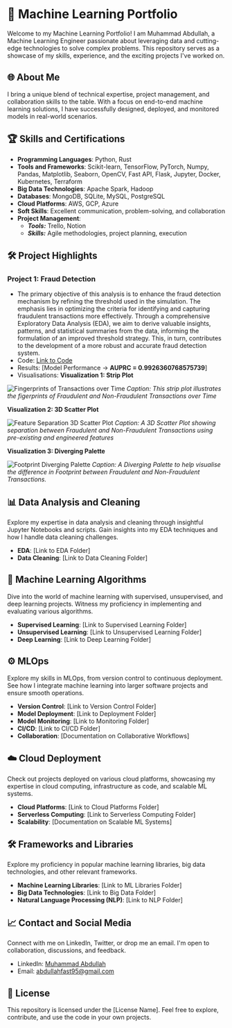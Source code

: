 # 🚀 Machine Learning Portfolio

Welcome to my Machine Learning Portfolio! I am Muhammad Abdullah, a Machine Learning Engineer passionate about leveraging data and cutting-edge technologies to solve complex problems. This repository serves as a showcase of my skills, experience, and the exciting projects I've worked on.

## 🌐 About Me

I bring a unique blend of technical expertise, project management, and collaboration skills to the table. With a focus on end-to-end machine learning solutions, I have successfully designed, deployed, and monitored models in real-world scenarios.

## 🏆 Skills and Certifications

- **Programming Languages**: Python, Rust
- **Tools and Frameworks**: Scikit-learn, TensorFlow, PyTorch, Numpy, Pandas, Matplotlib, Seaborn, OpenCV, Fast API, Flask, Jupyter, Docker, Kubernetes, Terraform
- **Big Data Technologies**: Apache Spark, Hadoop
- **Databases**: MongoDB, SQLite, MySQL, PostgreSQL
- **Cloud Platforms**: AWS, GCP, Azure
- **Soft Skills**: Excellent communication, problem-solving, and collaboration
- **Project Management**:
  - **_Tools:_** Trello, Notion
  - **_Skills:_** Agile methodologies, project planning, execution
  <!--- - **Certifications**: [Certification Badges] --->

## 🛠️ Project Highlights

### Project 1: **Fraud Detection**

- The primary objective of this analysis is to enhance the fraud detection mechanism by refining the threshold used in the simulation. The emphasis lies in optimizing the criteria for identifying and capturing fraudulent transactions more effectively. Through a comprehensive Exploratory Data Analysis (EDA), we aim to derive valuable insights, patterns, and statistical summaries from the data, informing the formulation of an improved threshold strategy. This, in turn, contributes to the development of a more robust and accurate fraud detection system.
- Code: [Link to Code](https://github.com/ReallyAbdullah/Machine-Learning-Portfolio/blob/main/ML-Notebooks/Fraud-Detection/fraud-detection.ipynb)
- Results: [Model Performance -> **AUPRC = 0.9926360768575739**]
- Visualisations:
  **Visualization 1: Strip Plot**

![Fingerprints of Transactions over Time](https://github.com/ReallyAbdullah/Machine-Learning-Portfolio/blob/main/ML-Notebooks/Fraud-Detection/fingerprint.png)
_Caption: This strip plot illustrates the figerprints of Fraudulent and Non-Fraudulent Transactions over Time_

**Visualization 2: 3D Scatter Plot**

![Feature Separation 3D Scatter Plot](https://github.com/ReallyAbdullah/Machine-Learning-Portfolio/blob/main/ML-Notebooks/Fraud-Detection/featureSeparation.png)
_Caption: A 3D Scatter Plot showing separation between Fraudulent and Non-Fraudulent Transactions using pre-existing and engineered features_

**Visualization 3: Diverging Palette**

![Footprint Diverging Palette](https://github.com/ReallyAbdullah/Machine-Learning-Portfolio/blob/main/ML-Notebooks/Fraud-Detection/transactionFootprint.png)
_Caption: A Diverging Palette to help visualise the difference in Footprint between Fraudulent and Non-Fraudulent Transactions._

## 📊 Data Analysis and Cleaning

Explore my expertise in data analysis and cleaning through insightful Jupyter Notebooks and scripts. Gain insights into my EDA techniques and how I handle data cleaning challenges.

- **EDA**: [Link to EDA Folder]
- **Data Cleaning**: [Link to Data Cleaning Folder]

## 🤖 Machine Learning Algorithms

Dive into the world of machine learning with supervised, unsupervised, and deep learning projects. Witness my proficiency in implementing and evaluating various algorithms.

- **Supervised Learning**: [Link to Supervised Learning Folder]
- **Unsupervised Learning**: [Link to Unsupervised Learning Folder]
- **Deep Learning**: [Link to Deep Learning Folder]

## ⚙️ MLOps

Explore my skills in MLOps, from version control to continuous deployment. See how I integrate machine learning into larger software projects and ensure smooth operations.

- **Version Control**: [Link to Version Control Folder]
- **Model Deployment**: [Link to Deployment Folder]
- **Model Monitoring**: [Link to Monitoring Folder]
- **CI/CD**: [Link to CI/CD Folder]
- **Collaboration**: [Documentation on Collaborative Workflows]

## ☁️ Cloud Deployment

Check out projects deployed on various cloud platforms, showcasing my expertise in cloud computing, infrastructure as code, and scalable ML systems.

- **Cloud Platforms**: [Link to Cloud Platforms Folder]
- **Serverless Computing**: [Link to Serverless Computing Folder]
- **Scalability**: [Documentation on Scalable ML Systems]

## 🛠️ Frameworks and Libraries

Explore my proficiency in popular machine learning libraries, big data technologies, and other relevant frameworks.

- **Machine Learning Libraries**: [Link to ML Libraries Folder]
- **Big Data Technologies**: [Link to Big Data Folder]
- **Natural Language Processing (NLP)**: [Link to NLP Folder]

## 📈 Contact and Social Media

Connect with me on LinkedIn, Twitter, or drop me an email. I'm open to collaboration, discussions, and feedback.

- LinkedIn: [Muhammad Abdullah](https://www.linkedin.com/in/mabdullah15)
- Email: [abdullahfast95@gmail.com](mailto:abdullahfast95@gmail.com)

## 📄 License

This repository is licensed under the [License Name]. Feel free to explore, contribute, and use the code in your own projects.
